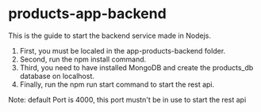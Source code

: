 # products-app-backend

This is the guide to start the backend service made in Nodejs.

1. First, you must be localed in the app-products-backend folder.
2. Second, run the npm install command.
3. Third, you need to have installed MongoDB and create the products_db database on localhost.
4. Finally, run the npm run start command to start the rest api.

Note: default Port is 4000, this port mustn't be in use to start the rest api
